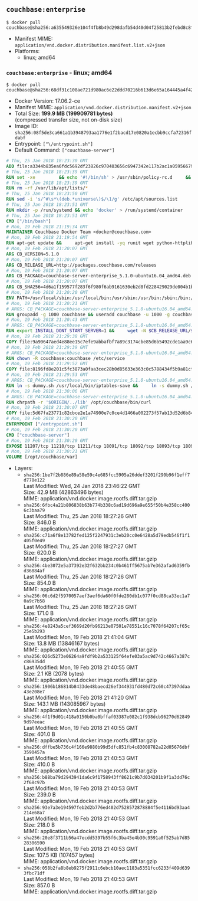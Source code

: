 ## `couchbase:enterprise`

```console
$ docker pull couchbase@sha256:a635549326e104f4fb8b49d298dafb54d40d04f25813b2febd8c8f6102c13885
```

-	Manifest MIME: `application/vnd.docker.distribution.manifest.list.v2+json`
-	Platforms:
	-	linux; amd64

### `couchbase:enterprise` - linux; amd64

```console
$ docker pull couchbase@sha256:68df31c108ae721d980ac6e22ddd70216b613d6e65a164445a4f42f3c3b70c5c
```

-	Docker Version: 17.06.2-ce
-	Manifest MIME: `application/vnd.docker.distribution.manifest.v2+json`
-	Total Size: **199.9 MB (199909781 bytes)**  
	(compressed transfer size, not on-disk size)
-	Image ID: `sha256:08f5de3ca661a1b3948793aa1776e1f2bacd17e0820a1ecbb9ccfa72316fdabf`
-	Entrypoint: `["\/entrypoint.sh"]`
-	Default Command: `["couchbase-server"]`

```dockerfile
# Thu, 25 Jan 2018 18:23:30 GMT
ADD file:a3344b835ea6fdc5692df23826c970403656c6947342e117b2ac1a05956679af in / 
# Thu, 25 Jan 2018 18:23:39 GMT
RUN set -xe 		&& echo '#!/bin/sh' > /usr/sbin/policy-rc.d 	&& echo 'exit 101' >> /usr/sbin/policy-rc.d 	&& chmod +x /usr/sbin/policy-rc.d 		&& dpkg-divert --local --rename --add /sbin/initctl 	&& cp -a /usr/sbin/policy-rc.d /sbin/initctl 	&& sed -i 's/^exit.*/exit 0/' /sbin/initctl 		&& echo 'force-unsafe-io' > /etc/dpkg/dpkg.cfg.d/docker-apt-speedup 		&& echo 'DPkg::Post-Invoke { "rm -f /var/cache/apt/archives/*.deb /var/cache/apt/archives/partial/*.deb /var/cache/apt/*.bin || true"; };' > /etc/apt/apt.conf.d/docker-clean 	&& echo 'APT::Update::Post-Invoke { "rm -f /var/cache/apt/archives/*.deb /var/cache/apt/archives/partial/*.deb /var/cache/apt/*.bin || true"; };' >> /etc/apt/apt.conf.d/docker-clean 	&& echo 'Dir::Cache::pkgcache ""; Dir::Cache::srcpkgcache "";' >> /etc/apt/apt.conf.d/docker-clean 		&& echo 'Acquire::Languages "none";' > /etc/apt/apt.conf.d/docker-no-languages 		&& echo 'Acquire::GzipIndexes "true"; Acquire::CompressionTypes::Order:: "gz";' > /etc/apt/apt.conf.d/docker-gzip-indexes 		&& echo 'Apt::AutoRemove::SuggestsImportant "false";' > /etc/apt/apt.conf.d/docker-autoremove-suggests
# Thu, 25 Jan 2018 18:23:39 GMT
RUN rm -rf /var/lib/apt/lists/*
# Thu, 25 Jan 2018 18:23:50 GMT
RUN sed -i 's/^#\s*\(deb.*universe\)$/\1/g' /etc/apt/sources.list
# Thu, 25 Jan 2018 18:23:51 GMT
RUN mkdir -p /run/systemd && echo 'docker' > /run/systemd/container
# Thu, 25 Jan 2018 18:23:51 GMT
CMD ["/bin/bash"]
# Mon, 19 Feb 2018 21:19:34 GMT
MAINTAINER Couchbase Docker Team <docker@couchbase.com>
# Mon, 19 Feb 2018 21:19:54 GMT
RUN apt-get update &&     apt-get install -yq runit wget python-httplib2 chrpath     lsof lshw sysstat net-tools numactl  &&     apt-get autoremove && apt-get clean &&     rm -rf /var/lib/apt/lists/* /tmp/* /var/tmp/*
# Mon, 19 Feb 2018 21:20:07 GMT
ARG CB_VERSION=5.1.0
# Mon, 19 Feb 2018 21:20:07 GMT
ARG CB_RELEASE_URL=http://packages.couchbase.com/releases
# Mon, 19 Feb 2018 21:20:07 GMT
ARG CB_PACKAGE=couchbase-server-enterprise_5.1.0-ubuntu16.04_amd64.deb
# Mon, 19 Feb 2018 21:20:07 GMT
ARG CB_SHA256=4d6a1f159577f283f6f980f6ab9161630eb2d8fd228429029de004b1be46ad76
# Mon, 19 Feb 2018 21:20:20 GMT
ENV PATH=/usr/local/sbin:/usr/local/bin:/usr/sbin:/usr/bin:/sbin:/bin:/opt/couchbase/bin:/opt/couchbase/bin/tools:/opt/couchbase/bin/install
# Mon, 19 Feb 2018 21:20:21 GMT
# ARGS: CB_PACKAGE=couchbase-server-enterprise_5.1.0-ubuntu16.04_amd64.deb CB_RELEASE_URL=http://packages.couchbase.com/releases CB_SHA256=4d6a1f159577f283f6f980f6ab9161630eb2d8fd228429029de004b1be46ad76 CB_VERSION=5.1.0
RUN groupadd -g 1000 couchbase && useradd couchbase -u 1000 -g couchbase -M
# Mon, 19 Feb 2018 21:20:43 GMT
# ARGS: CB_PACKAGE=couchbase-server-enterprise_5.1.0-ubuntu16.04_amd64.deb CB_RELEASE_URL=http://packages.couchbase.com/releases CB_SHA256=4d6a1f159577f283f6f980f6ab9161630eb2d8fd228429029de004b1be46ad76 CB_VERSION=5.1.0
RUN export INSTALL_DONT_START_SERVER=1 &&     wget -N $CB_RELEASE_URL/$CB_VERSION/$CB_PACKAGE &&     echo "$CB_SHA256  $CB_PACKAGE" | sha256sum -c - &&     dpkg -i ./$CB_PACKAGE && rm -f ./$CB_PACKAGE
# Mon, 19 Feb 2018 21:29:38 GMT
COPY file:9a90647aed4e88ee15c7efe9abbafbf7a89c3174cbe85d6b5492cde1aa9c6355 in /etc/service/couchbase-server/run 
# Mon, 19 Feb 2018 21:29:39 GMT
# ARGS: CB_PACKAGE=couchbase-server-enterprise_5.1.0-ubuntu16.04_amd64.deb CB_RELEASE_URL=http://packages.couchbase.com/releases CB_SHA256=4d6a1f159577f283f6f980f6ab9161630eb2d8fd228429029de004b1be46ad76 CB_VERSION=5.1.0
RUN chown -R couchbase:couchbase /etc/service
# Mon, 19 Feb 2018 21:29:52 GMT
COPY file:8196fd8e201c5fc3873a0faa3cec28b0d85633e363c0c5788434f5b9a81cfa5b in /usr/local/bin/ 
# Mon, 19 Feb 2018 21:29:53 GMT
# ARGS: CB_PACKAGE=couchbase-server-enterprise_5.1.0-ubuntu16.04_amd64.deb CB_RELEASE_URL=http://packages.couchbase.com/releases CB_SHA256=4d6a1f159577f283f6f980f6ab9161630eb2d8fd228429029de004b1be46ad76 CB_VERSION=5.1.0
RUN ln -s dummy.sh /usr/local/bin/iptables-save &&     ln -s dummy.sh /usr/local/bin/lvdisplay &&     ln -s dummy.sh /usr/local/bin/vgdisplay &&     ln -s dummy.sh /usr/local/bin/pvdisplay
# Mon, 19 Feb 2018 21:30:06 GMT
# ARGS: CB_PACKAGE=couchbase-server-enterprise_5.1.0-ubuntu16.04_amd64.deb CB_RELEASE_URL=http://packages.couchbase.com/releases CB_SHA256=4d6a1f159577f283f6f980f6ab9161630eb2d8fd228429029de004b1be46ad76 CB_VERSION=5.1.0
RUN chrpath -r '$ORIGIN/../lib' /opt/couchbase/bin/curl
# Mon, 19 Feb 2018 21:30:07 GMT
COPY file:5d67fa23771c82cbce2e1a74900e7c0ce4d1466a002273f57ab13d52d6b844b3 in / 
# Mon, 19 Feb 2018 21:30:20 GMT
ENTRYPOINT ["/entrypoint.sh"]
# Mon, 19 Feb 2018 21:30:20 GMT
CMD ["couchbase-server"]
# Mon, 19 Feb 2018 21:30:20 GMT
EXPOSE 11207/tcp 11210/tcp 11211/tcp 18091/tcp 18092/tcp 18093/tcp 18094/tcp 8091/tcp 8092/tcp 8093/tcp 8094/tcp
# Mon, 19 Feb 2018 21:30:21 GMT
VOLUME [/opt/couchbase/var]
```

-	Layers:
	-	`sha256:1be7f2b886e89a58e59c4e685fcc5905a26ddef3201f290b96f1eff7d778e122`  
		Last Modified: Wed, 24 Jan 2018 23:46:22 GMT  
		Size: 42.9 MB (42863496 bytes)  
		MIME: application/vnd.docker.image.rootfs.diff.tar.gzip
	-	`sha256:6fbc4a21b806838b63b774b338c6ad19d696a9e655f50b4e358cc4006c3baa79`  
		Last Modified: Thu, 25 Jan 2018 18:27:26 GMT  
		Size: 846.0 B  
		MIME: application/vnd.docker.image.rootfs.diff.tar.gzip
	-	`sha256:c71a6f8e13782fed125f2247931c3eb20cc0e6428a5d79edb546f1f1405f0e49`  
		Last Modified: Thu, 25 Jan 2018 18:27:27 GMT  
		Size: 620.0 B  
		MIME: application/vnd.docker.image.rootfs.diff.tar.gzip
	-	`sha256:4be3072e5a37392e32f632bb234c0b461ff5675ab7e362afad6359fbd36884af`  
		Last Modified: Thu, 25 Jan 2018 18:27:26 GMT  
		Size: 854.0 B  
		MIME: application/vnd.docker.image.rootfs.diff.tar.gzip
	-	`sha256:06c6d2f5970057aef3aef6da60f0fde280db1c077f0cd88ca33ec1a70a9c7b58`  
		Last Modified: Thu, 25 Jan 2018 18:27:26 GMT  
		Size: 171.0 B  
		MIME: application/vnd.docker.image.rootfs.diff.tar.gzip
	-	`sha256:4e8243a5cef3669d20fb96213e07501e78551c16c7078f64207cf65c25e5b293`  
		Last Modified: Mon, 19 Feb 2018 21:41:04 GMT  
		Size: 13.8 MB (13846167 bytes)  
		MIME: application/vnd.docker.image.rootfs.diff.tar.gzip
	-	`sha256:026d5273e06264a9fdf9b2a533125f64efe03a5ac9d742c4667a387cc86935dd`  
		Last Modified: Mon, 19 Feb 2018 21:40:55 GMT  
		Size: 2.1 KB (2078 bytes)  
		MIME: application/vnd.docker.image.rootfs.diff.tar.gzip
	-	`sha256:1906b186814b8433de48baecd26ef344931fd480d72c60c47397ddaa43e208e7`  
		Last Modified: Mon, 19 Feb 2018 21:41:20 GMT  
		Size: 143.1 MB (143085967 bytes)  
		MIME: application/vnd.docker.image.rootfs.diff.tar.gzip
	-	`sha256:4f1f9d01c418a0150b0ba0bffaf03387e082c1f938dcb96270d628499d97eeac`  
		Last Modified: Mon, 19 Feb 2018 21:40:55 GMT  
		Size: 401.0 B  
		MIME: application/vnd.docker.image.rootfs.diff.tar.gzip
	-	`sha256:dffbe5b736c4f166e9880b99d5dfc851fb4c83008782a22d05676dbf3590457a`  
		Last Modified: Mon, 19 Feb 2018 21:40:53 GMT  
		Size: 410.0 B  
		MIME: application/vnd.docker.image.rootfs.diff.tar.gzip
	-	`sha256:b88ba79d2943941da6c9f1758943ff8621c9b7d034201b9f1a3dd76c2f68c97b`  
		Last Modified: Mon, 19 Feb 2018 21:40:53 GMT  
		Size: 239.0 B  
		MIME: application/vnd.docker.image.rootfs.diff.tar.gzip
	-	`sha256:93e7a3e194597feb2d2b776ed402d7528572878884f5e4116bd93aa4214e68a7`  
		Last Modified: Mon, 19 Feb 2018 21:40:53 GMT  
		Size: 218.0 B  
		MIME: application/vnd.docker.image.rootfs.diff.tar.gzip
	-	`sha256:20e8f3711b56a47ecdd5397b55f6c3ba45e4b30c9591a0f525ab7d8528306590`  
		Last Modified: Mon, 19 Feb 2018 21:40:53 GMT  
		Size: 107.5 KB (107457 bytes)  
		MIME: application/vnd.docker.image.rootfs.diff.tar.gzip
	-	`sha256:058b2fa8b8eb9275f2911c6ebcb10aec1183a5351fcc6233f409d6393fbc71df`  
		Last Modified: Mon, 19 Feb 2018 21:40:53 GMT  
		Size: 857.0 B  
		MIME: application/vnd.docker.image.rootfs.diff.tar.gzip
